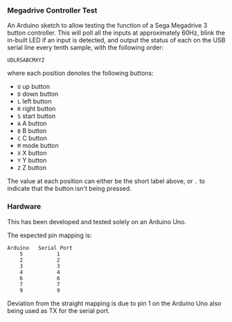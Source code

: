 ### Megadrive Controller Test

An Arduino sketch to allow testing the function of a Sega Megadrive 3 button controller. This will poll all the inputs at approximately 60Hz, blink the in-built LED if an input is detected, and output the status of each on the USB serial line every tenth sample, with the following order:

```
UDLRSABCMXYZ
```

where each position denotes the following buttons:

* `U`   up button
* `D`   down button
* `L`   left button
* `R`   right button
* `S`   start button
* `A`   A button
* `B`   B button
* `C`   C button
* `M`   mode button
* `X`   X button
* `Y`   Y button
* `Z`   Z button

The value at each position can either be the short label above, or `.` to indicate that the button isn't being pressed.

### Hardware

This has been developed and tested solely on an Arduino Uno.

The expected pin mapping is:

```
Arduino   Serial Port
    5           1
    2           2
    3           3
    4           4
    6           6
    7           7
    9           9
```

Deviation from the straight mapping is due to pin 1 on the Arduino Uno also being used as TX for the serial port.
